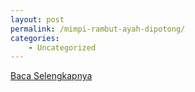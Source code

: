 ```yaml
---
layout: post
permalink: /mimpi-rambut-ayah-dipotong/
categories:
    - Uncategorized
---
```


[Baca Selengkapnya](/05)